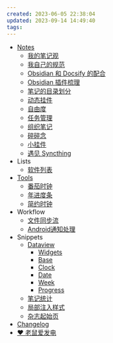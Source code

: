 ```yaml
---
created: 2023-06-05 22:38:04
updated: 2023-09-14 14:49:40
tags: 
---
```

- [Notes](/Notes/)
  - [我的笔记观](/Notes/0000_我的笔记观.md)
  - [我自己的规范](/Notes/0001_我自己的规范.md)
  - [Obsidian 和 Docsify 的配合](/Notes/0002_Obsidian和Docsify的配合.md)
  - [Obsidian 插件梳理](/Notes/0003_Obsidian插件梳理.md)
  - [笔记的目录划分](/Notes/0004_笔记的目录划分.md)
  - [动态挂件](/Notes/0005_动态挂件.md)
  - [自由度](/Notes/0006_自由度.md)
  - [任务管理](/Notes/0007_任务管理.md)
  - [组织笔记](/Notes/0008_组织笔记.md)
  - [碎碎念](/Notes/0009_碎碎念.md)
  - [小挂件](/Notes/0010_小挂件.md)
  - [遇见 Syncthing](/Notes/0011_遇见Syncthing.md)
- Lists
  - [软件列表](/List/Software.md)
- [Tools](/Tools/)
  - [番茄时钟](/Tools/TomatoTimer.md)
  - [年进度条](/Tools/YearProgress.md)
  - [简约时钟](/Tools/Clock.md)
- Workflow
  - [文件同步流](/Workflow/FileSync.md)
  - [Android通知处理](/Workflow/Android通知处理规则.md)
- Snippets
  - [Dataview](/Snippets/Dataview/)
    -  [Widgets](/Snippets/Dataview/Widgets/)
      -  [Base](/Snippets/Dataview/Widgets/Base/)
      - [Clock](/Snippets/Dataview/Widgets/Clock/)
      - [Date](/Snippets/Dataview/Widgets/Date/)
      - [Week](/Snippets/Dataview/Widgets/Week/)
      - [Progress](/Snippets/Dataview/Widgets/Progress/)
  -  [笔记统计](/Snippets/Dataview/笔记统计)
  - [局部注入样式](/Snippets/Dataview/局部注入样式)
  - [杂志起始页](/Snippets/Dataview/杂志起始页)
- [Changelog](/Resource/pages/Changelog.md)
- <a href="https://afdian.net/a/daomishu" target="_blank" data-umami-event="afdian-nav">❤️ 老鼠爱发电</a>